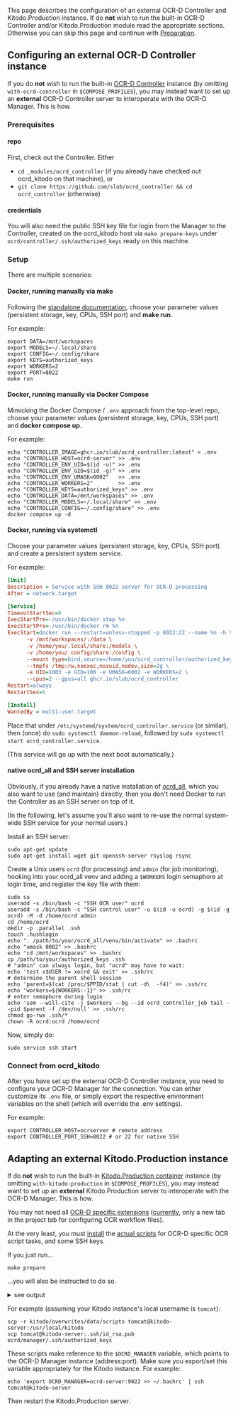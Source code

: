 This page describes the configuration of an external OCR-D Controller and Kitodo.Production instance.
If do **not** wish to run the built-in OCR-D Controller and/or Kitodo.Production module read the appropriate sections.
Otherwise you can skip this page and continue with [Preparation](preparation.md).

## Configuring an external OCR-D Controller instance

If you do **not** wish to run the built-in [OCR-D Controller](https://github.com/slub/ocrd_controller) instance (by omitting `with-ocrd-controller` in `$COMPOSE_PROFILES`), you may instead want to set up an **external** OCR-D Controller server to interoperate with the OCR-D Manager. This is how.

### Prerequisites

#### repo

First, check out the Controller. Either
- `cd _modules/ocrd_controller` (if you already have checked out ocrd_kitodo on that machine), or
- `git clone https://github.com/slub/ocrd_controller && cd ocrd_controller` (otherwise)

#### credentials

You will also need the public SSH key file for login from the Manager to the Controller,
created on the ocrd_kitodo host via `make prepare-keys` under `ocrd/controller/.ssh/authorized_keys`
ready on this machine.

### Setup

There are multiple scenarios:

#### Docker, running manually via make

Following the [standalone documentation](https://github.com/slub/ocrd_controller#starting-and-mounting),
choose your parameter values (persistent storage, key, CPUs, SSH port) and **make run**.

For example:

    export DATA=/mnt/workspaces
    export MODELS=~/.local/share
    export CONFIG=~/.config/share
    export KEYS=authorized_keys
    export WORKERS=2
    export PORT=8022
    make run

#### Docker, running manually via Docker Compose

Mimicking the Docker Compose / `.env` approach from the top-level repo,
choose your parameter values (persistent storage, key, CPUs, SSH port) and **docker compose up**.

For example:

    echo "CONTROLLER_IMAGE=ghcr.io/slub/ocrd_controller:latest" > .env
    echo "CONTROLLER_HOST=ocrd-server" >> .env
    echo "CONTROLLER_ENV_UID=$(id -u)" >> .env
    echo "CONTROLLER_ENV_GID=$(id -g)" >> .env
    echo "CONTROLLER_ENV_UMASK=0002"   >> .env
    echo "CONTROLLER_WORKERS=2"        >> .env
    echo "CONTROLLER_KEYS=authorized_keys" >> .env
    echo "CONTROLLER_DATA=/mnt/workspaces" >> .env
    echo "CONTROLLER_MODELS=~/.local/share" >> .env
    echo "CONTROLLER_CONFIG=~/.config/share" >> .env
    docker compose up -d

#### Docker, running via systemctl

Choose your parameter values (persistent storage, key, CPUs, SSH port)
and create a persistent system service.

For example:

```ini
[Unit]
Description = Service with SSH 8022 server for OCR-D processing
After = network.target

[Service]
TimeoutStartSec=0
ExecStartPre=-/usr/bin/docker stop %n
ExecStartPre=-/usr/bin/docker rm %n
ExecStart=docker run --restart=unless-stopped -p 8022:22 --name %n -h %n \
	  -v /mnt/workspaces/:/data \
	  -v /home/you/.local/share:/models \
	  -v /home/you/.config/share:/config \
	  --mount type=bind,source=/home/you/ocrd_controller/authorized_keys,target=/authorized_keys \
	  --tmpfs /tmp:rw,noexec,nosuid,nodev,size=2g \
	  -e UID=1003 -e GID=100 -e UMASK=0002 -e WORKERS=2 \
	  --cpus=2 --gpus=all ghcr.io/slub/ocrd_controller
Restart=always
RestartSec=5

[Install]
WantedBy = multi-user.target
```

Place that under `/etc/systemd/system/ocrd_controller.service` (or similar),
then (once) do `sudo systemctl daemon-reload`,
followed by `sudo systemctl start ocrd_controller.service`.

(This service will go up with the next boot automatically.)

#### native ocrd_all and SSH server installation

Obviously, if you already have a native installation of [ocrd_all](https://github.com/OCR-D/ocrd_all/),
which you also want to use (and maintain) directly, then you don't need Docker to run the Controller
as an SSH server on top of it.

(In the following, let's assume you'll also want to re-use the normal system-wide SSH service
for your normal users.)

Install an SSH server:

    sudo apt-get update
    sudo apt-get install wget git openssh-server rsyslog rsync

Create a Unix users `ocrd` (for processing) and `admin` (for job monitoring),
hooking into your ocrd_all venv and adding a `$WORKERS` login semaphore at login time,
and register the key file with them:

    sudo su
    useradd -s /bin/bash -c "SSH OCR user" ocrd
    useradd -s /bin/bash -c "SSH control user" -u $(id -u ocrd) -g $(id -g ocrd) -M -d /home/ocrd admin
    cd /home/ocrd
    mkdir -p .parallel .ssh
    touch .hushlogin
    echo ". /path/to/your/ocrd_all/venv/bin/activate" >> .bashrc
    echo "umask 0002" >> .bashrc
    echo "cd /mnt/workspaces" >> .bashrc
    cp /path/to/your/authorized_keys .ssh
    # "admin" can always login, but "ocrd" may have to wait:
    echo 'test x$USER != xocrd && exit' >> .ssh/rc
    # determine the parent shell session
    echo 'parent=$(cat /proc/$PPID/stat | cut -d\  -f4)' >> .ssh/rc
    echo "workers=${WORKERS:-1}" >> .ssh/rc
    # enter semaphore during login
    echo 'sem --will-cite -j $workers --bg --id ocrd_controller_job tail --pid $parent -f /dev/null' >> .ssh/rc
    chmod go-rwx .ssh/*
    chown -R ocrd:ocrd /home/ocrd

Now, simply do:

    sudo service ssh start

### Connect from ocrd_kitodo

After you have set up the external OCR-D Controller instance,
you need to configure your OCR-D Manager for the connection.
You can either customize its `.env` file, or simply export the
respective environment variables on the shell (which will
override the .env settings).

For example:

    export CONTROLLER_HOST=ocrserver # remote address
    export CONTROLLER_PORT_SSH=8022 # or 22 for native SSH


## Adapting an external Kitodo.Production instance

If do **not** wish to run the built-in [Kitodo.Production container](https://github.com/slub/kitodo-production-docker) instance (by omitting `with-kitodo-production` in `$COMPOSE_PROFILES`), you may instead want to set up an **external** Kitodo.Production server to interoperate with the OCR-D Manager. This is how.

You may not need all [OCR-D specific extensions](https://github.com/markusweigelt/kitodo-production/tree/ocrd-main) ([currently](https://github.com/slub/kitodo-production-docker/tree/b993910fc29588d03189ff3c5ab9bf951a023984), only a new tab in the project tab for configuring OCR workflow files).

At the very least, you must [install](https://github.com/slub/kitodo-production-docker/blob/e4bb52c10f64bb4a61e97b0aa402a6b428359b2c/startup.sh#L58) the [actual scripts](https://github.com/slub/ocrd_kitodo/tree/main/_resources/kitodo/data/scripts) for OCR-D specific OCR script tasks, and some SSH keys.

If you just run…

    make prepare

…you will also be instructed to do so.

<details><summary>see output</summary>
<p>

```sh
mkdir -p kitodo/.ssh/
ssh-keygen -t rsa -q -f kitodo/.ssh/id_rsa -P '' -C 'Kitodo.Production key'
	You should now install the private key kitodo/.ssh/id_rsa
	to your own Kitodo.Production instance,
	or conversely, install the existing public key ~/.ssh/id_rsa.pub
	of your own Kitodo.Production instance
	to ./ocrd/manager/.ssh/authorized_keys.
mkdir -p ocrd/manager/.ssh/
cp kitodo/.ssh/id_rsa.pub ocrd/manager/.ssh/authorized_keys
ssh-keygen -t rsa -q -f ocrd/manager/.ssh/id_rsa -P '' -C 'OCR-D manager key'
mkdir -p ocrd/controller/.ssh/
cp ocrd/manager/.ssh/id_rsa.pub ocrd/controller/.ssh/authorized_keys
mkdir -p kitodo/data/metadata/
mkdir -p kitodo/overwrites/
cp -r ./_resources/kitodo/data kitodo/overwrites/data
mkdir -p kitodo/overwrites/data/ocr_workflows/
cp ./_modules/ocrd_manager/ocr-workflow-default.sh kitodo/overwrites/data/ocr_workflows/
	You should now copy kitodo/overwrites/data/scripts
	to your own Kitodo.Production instance
	(typically under /usr/local/kitodo).
```

</p></details>

For example (assuming your Kitodo instance's local username is `tomcat`):

    scp -r kitodo/overwrites/data/scripts tomcat@kitodo-server:/usr/local/kitodo
    scp tomcat@kitodo-server:.ssh/id_rsa.pub ocrd/manager/.ssh/authorized_keys

These scripts make reference to the `$OCRD_MANAGER` variable, which points to the OCR-D Manager instance (address:port). Make sure you export/set this variable appropriately for the Kitodo instance. For example:

    echo 'export OCRD_MANAGER=ocrd-server:9022 >> ~/.bashrc' | ssh tomcat@kitodo-server

Then restart the Kitodo.Production server.